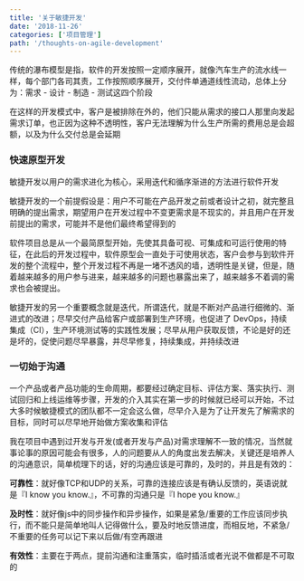 ```yaml
---
title: '关于敏捷开发'
date: '2018-11-26'
categories: ['项目管理']
path: '/thoughts-on-agile-development'
---
```


传统的瀑布模型是指，软件的开发按照一定顺序展开，就像汽车生产的流水线一样，每个部门各司其责，工作按照顺序展开，交付件单通道线性流动，总体上分为：需求 - 设计 - 制造 - 测试这四个阶段

在这样的开发模式中，客户是被排除在外的，他们只能从需求的接口人那里向发起需求订单，也正因为这种不透明性，客户无法理解为什么生产所需的费用总是会超额，以及为什么交付总是会延期

### 快速原型开发

敏捷开发以用户的需求进化为核心，采用迭代和循序渐进的方法进行软件开发

敏捷开发的一个前提假设是：用户不可能在产品开发之前或者设计之初，就完整且明确的提出需求，期望用户在开发过程中不变更需求是不现实的，并且用户在开发前提出的需求，可能并不是他们最终希望得到的

软件项目总是从一个最简原型开始，先使其具备可视、可集成和可运行使用的特征，在此后的开发过程中，软件原型会一直处于可使用状态，客户会参与到软件开发的整个流程中，整个开发过程不再是一堵不透风的墙，透明性是关键，但是，随着越来越多的用户参与进来，越来越多的问题也暴露出来了，越来越多不着调的需求也会被提出。

敏捷开发的另一个重要概念就是迭代，所谓迭代，就是不断对产品进行细微的、渐进式的改进；尽早交付产品给客户或部署到生产环境，也促进了 DevOps，持续集成（CI），生产环境测试等的实践性发展；尽早从用户获取反馈，不论是好的还是坏的，促使问题尽早暴露，并尽早修复，持续集成，并持续改进

### 一切始于沟通

一个产品或者产品功能的生命周期，都要经过确定目标、评估方案、落实执行、测试回归和上线运维等步骤，开发的介入其实在第一步的时候就已经可以开始，不过大多时候敏捷模式的团队都不一定会这么做，尽早介入是为了让开发先了解需求的目标，同时可以尽早地开始做方案收集和评估

我在项目中遇到过开发与开发(或者开发与产品)对需求理解不一致的情况，当然就事论事的原因可能会有很多，人的问题要从人的角度出发去解决，关键还是培养人的沟通意识，简单梳理下的话，好的沟通应该是可靠的，及时的，并且是有效的：

**可靠性**：就好像TCP和UDP的关系，可靠的连接应该是有确认反馈的，英语说就是『I know you know.』，不可靠的沟通只是『I hope you know.』

**及时性**：就好像js中的同步操作和异步操作，如果是紧急/重要的工作应该同步执行，而不能只是简单地叫人记得做什么，要及时地反馈进度，而相反地，不紧急/不重要的任务可以记下来以后做/有空再跟进

**有效性**：主要在于两点，提前沟通和注重落实，临时插活或者光说不做都是不可取的



